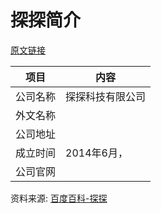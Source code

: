 # 探探简介

[原文链接](https://www.it-this-year.com/2020/04/23/292)

|项目|内容|
|-----|-----|
|公司名称|探探科技有限公司|
|外文名称||
|公司地址||
|成立时间|2014年6月，|
|公司官网||

资料来源: 
[百度百科-探探](https://baike.baidu.com/item/%E6%8E%A2%E6%8E%A2)